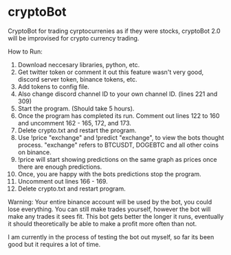 # cryptoBot
CryptoBot for trading cyrptocurrenies as if they were stocks, cryptoBot 2.0 will be improvised for crypto currency trading. 

How to Run:
1. Download neccesary libraries, python, etc.
2. Get twitter token or comment it out this feature wasn't very good, discord server token, binance tokens, etc.
3. Add tokens to config file.
4. Also change discord channel ID to your own channel ID. (lines 221 and 309)
5. Start the program. (Should take 5 hours).
6. Once the program has completed its run. Comment out lines 122 to 160 and uncomment 162 - 165, 172, and 173.
7. Delete crypto.txt and restart the program. 
8. Use !price "exchange" and !predict "exchange", to view the bots thought process. "exchange" refers to BTCUSDT, DOGEBTC and all other coins on binance.
9. !price will start showing predictions on the same graph as prices once there are enough predictions.
10. Once, you are happy with the bots predictions stop the program.
11. Uncomment out lines 166 - 169.
12. Delete crypto.txt and restart program.

Warning: Your entire binance account will be used by the bot, you could lose everything. You can still make trades yourself, however the bot will make any trades it sees fit.
This bot gets better the longer it runs, eventually it should theoretically be able to make a profit more often than not.

I am currently in the process of testing the bot out myself, so far its been good but it requires a lot of time.

